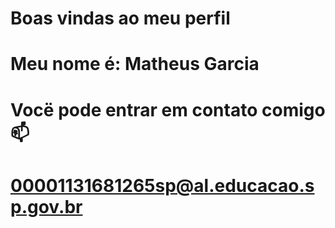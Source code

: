 # Boas vindas ao meu perfil 
# Meu nome é: Matheus Garcia 

# Vocë pode entrar em contato comigo 📫
# 00001131681265sp@al.educacao.sp.gov.br
